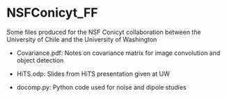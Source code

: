 # NSFConicyt_FF
Some files produced for the NSF Conicyt collaboration between the University of Chile and the University of Washington

- Covariance.pdf:
Notes on covariance matrix for image convolution and object detection

- HiTS.odp:
Slides from HiTS presentation given at UW

- docomp.py:
Python code used for noise and dipole studies
